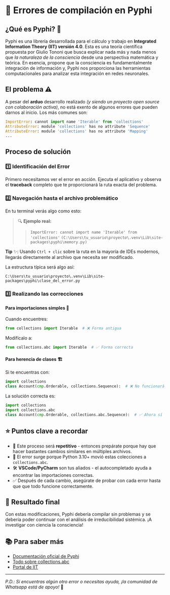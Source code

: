 # 🔧 Errores de compilación en Pyphi

## ¿Qué es Pyphi? 🧠

Pyphi es una librería desarrollada para el cálculo y trabajo en **Integrated Information Theory (IIT) versión 4.0**. Esta es una teoría científica propuesta por Giulio Tononi que busca explicar nada más y nada menos que *la naturaleza de la consciencia* desde una perspectiva matemática y teórica. En esencia, propone que la consciencia es fundamentalmente integración de información y, Pyphi nos proporciona las herramientas computacionales para analizar esta integración en redes neuronales.

## El problema ⚠️

A pesar del **arduo** desarrollo realizado _(y siendo un proyecto open source con colaboración activa)_, no está exento de algunos errores que pueden darnos al inicio. Los más comunes son:

```python
ImportError: cannot import name 'Iterable' from 'collections'
AttributeError: module 'collections' has no attribute 'Sequence'
AttributeError: module 'collections' has no attribute 'Mapping'
...
```

## Proceso de solución 

### 1️⃣ Identificación del Error
Primero necesitamos ver el error en acción. Ejecuta el aplicativo y observa el **traceback** completo que te proporcionará la ruta exacta del problema.

### 2️⃣ Navegación hasta el archivo problemático
En tu terminal verás algo como esto:
> 🔍 **Ejemplo real:**
>> `ImportError: cannot import name 'Iterable' from 'collections'`
>> `(C:\Users\tu_usuario\proyecto\.venv\Lib\site-packages\pyphi\memory.py)`

**Tip** ✨: Usando `Ctrl + clic` sobre la ruta en la mayoría de IDEs modernos, llegarás directamente al archivo que necesita ser modificado.

La estructura típica será algo así:
```
C:\Users\tu_usuario\proyecto\.venv\Lib\site-packages\pyphi\clase_del_error.py
```

### 3️⃣ Realizando las correcciones

#### Para importaciones simples 📝
Cuando encuentres:
```python
from collections import Iterable  # ❌ Forma antigua
```

Modifícalo a:
```python
from collections.abc import Iterable  # ✅ Forma correcta
```

#### Para herencia de clases 🏗️
Si te encuentras con:
```python
import collections
class Account(cmp.Orderable, collections.Sequence):  # ❌ No funcionará #
```

La solución correcta es:
```python
import collections
import collections.abc
class Account(cmp.Orderable, collections.abc.Sequence):  # ✅ Ahora sí #
```

## ⭐ Puntos clave a recordar

- 🔄 Este proceso será **repetitivo** - entonces prepárate porque hay que hacer bastantes cambios similares en múltiples archivos.
- 🎯 El error surge porque Python 3.10+ movió estas colecciones a `collections.abc`.
- 🛠️ **VSCode/PyCharm** son tus aliados - el autocompletado ayuda a encontrar las importaciones correctas.
- ✅ Después de cada cambio, asegúrate de probar con cada error hasta que que todo funcione correctamente.

## 🎉 Resultado final

Con estas modificaciones, Pyphi debería compilar sin problemas y se debería poder continuar con el análisis de irreducibilidad sistémica. ¡A investigar con ciencia la consciencia!

## 📚 Para saber más

- [Documentación oficial de Pyphi](https://github.com/wmayner/pyphi)
- [Todo sobre collections.abc](https://docs.python.org/3/library/collections.abc.html)
- [Portal de IIT](https://integratedinformationtheory.org/)

---
*P.D.: Si encuentras algún otro error o necesitas ayuda, ¡la comunidad de Whatsapp está de apoyo!* 💪